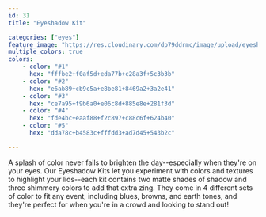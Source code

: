 ```yaml
---
id: 31
title: "Eyeshadow Kit"

categories: ["eyes"]
feature_image: "https://res.cloudinary.com/dp79ddrmc/image/upload/eyeshadowKit_hceiif.jpg"
multiple_colors: true
colors:
    - color: "#1"
      hex: "fffbe2+f0af5d+eda77b+c28a3f+5c3b3b"
    - color: "#2"
      hex: "e6ab89+cb9c5a+e8be81+8469a2+3a2e41"
    - color: "#3"
      hex: "ce7a95+f9b6a0+e06c8d+885e8e+281f3d"
    - color: "#4"
      hex: "fde4bc+eaaf88+f2c897+c88c6f+624b40"
    - color: "#5"
      hex: "dda78c+b4583c+fffdd3+ad7d45+543b2c"

---
```

A splash of color never fails to brighten the day--especially when they're on your eyes. Our Eyeshadow Kits let you experiment with colors and textures to highlight your lids--each kit contains two matte shades of shadow and three shimmery colors to add that extra zing. They come in 4 different sets of color to fit any event, including blues, browns, and earth tones, and they're perfect for when you're in a crowd and looking to stand out!